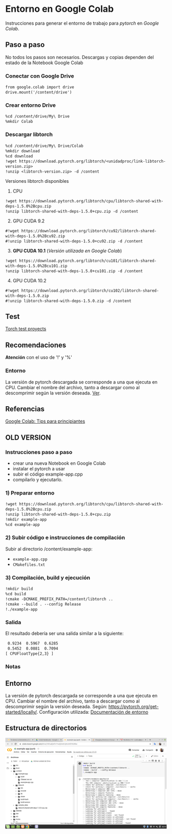 # Entorno en Google Colab
Instrucciones para generar el entorno de trabajo para *pytorch* en *Google Colab*.

## Paso a paso
No todos los pasos son necesarios. Descargas y copias dependen del estado de la Notebook Google Colab

### Conectar con Google Drive
```
from google.colab import drive
drive.mount('/content/drive')
```

### Crear entorno Drive
```
%cd /content/drive/My\ Drive
%mkdir Colab
```

### Descargar libtorch 
```
%cd /content/drive/My\ Drive/Colab
%mkdir download
%cd download
!wget https://download.pytorch.org/libtorch/<unidadproc/link-libtorch-version.zip>
!unzip <libtorch-version.zip> -d /content
```
Versiones libtorch disponibles
1. CPU
```
!wget https://download.pytorch.org/libtorch/cpu/libtorch-shared-with-deps-1.5.0%2Bcpu.zip
!unzip libtorch-shared-with-deps-1.5.0+cpu.zip -d /content
```
2. GPU CUDA 9.2
```
#!wget https://download.pytorch.org/libtorch/cu92/libtorch-shared-with-deps-1.5.0%2Bcu92.zip
#!unzip libtorch-shared-with-deps-1.5.0+cu92.zip -d /content
```
3. **GPU CUDA 10.1** (*Versión utilizada en Google Colab*)
```
!wget https://download.pytorch.org/libtorch/cu101/libtorch-shared-with-deps-1.5.0%2Bcu101.zip
!unzip libtorch-shared-with-deps-1.5.0+cu101.zip -d /content
```
4. GPU CUDA 10.2
```
#!wget https://download.pytorch.org/libtorch/cu102/libtorch-shared-with-deps-1.5.0.zip
#!unzip libtorch-shared-with-deps-1.5.0.zip -d /content
```

## Test
[Torch test proyects](/src/test/torch-test/linux/README.md)

## Recomendaciones
**Atención** con el uso de '!' y '%'

### Entorno
La versión de pytorch descargada se corresponde a una que ejecuta en CPU. Cambiar el nombre del archivo, tanto a descargar como al descomprimir según la versión deseada. [Ver](https://pytorch.org/get-started/locally/). 

## Referencias
[Google Colab: Tips para principiantes](https://medium.com/marvik/google-colab-tips-para-principiantes-e39d6e7051d4)



















## OLD VERSION



### Instrucciones paso a paso 
- crear una nueva Notebook en Google Colab 
- instalar el pytorch a usar
- subir el código example-app.cpp
- compilarlo y ejecutarlo.

### 1) Preparar entorno
```
!wget https://download.pytorch.org/libtorch/cpu/libtorch-shared-with-deps-1.5.0%2Bcpu.zip
!unzip libtorch-shared-with-deps-1.5.0+cpu.zip
!mkdir example-app
%cd example-app
```

### 2) Subir código e instrucciones de compilación
Subir al directorio /content/example-app:
- ```example-app.cpp```
- ```CMakefiles.txt```

### 3) Compilación, build y ejecución
```
!mkdir build
%cd build
!cmake -DCMAKE_PREFIX_PATH=/content/libtorch ..
!cmake --build . --config Release
!./example-app
```

### Salida
El resultado debería ser una salida similar a la siguiente:
```
 0.9234  0.5967  0.6285
 0.5452  0.0881  0.7094
[ CPUFloatType{2,3} ]
```

### Notas
## Entorno
La versión de pytorch descargada se corresponde a una que ejecuta en CPU. Cambiar el nombre del archivo, tanto a descargar como al descomprimir según la versión deseada.
Según: https://pytorch.org/get-started/locally/. 
Configuración utilizada: [Documentación de entorno](/docs/Environment.md)

## Estructura de directorios
![Estructura del directorio en Google Colab](/docs/GoogleColab.png)

